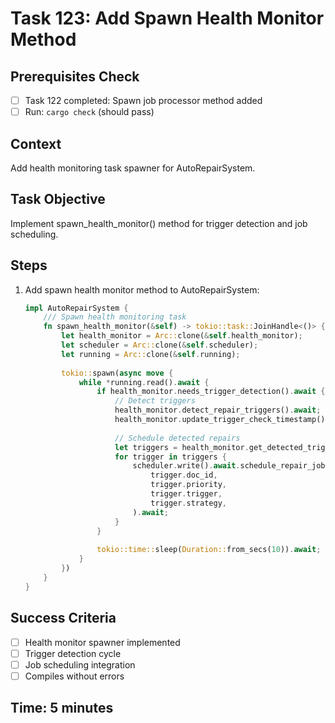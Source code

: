 # Task 123: Add Spawn Health Monitor Method

## Prerequisites Check
- [ ] Task 122 completed: Spawn job processor method added
- [ ] Run: `cargo check` (should pass)

## Context
Add health monitoring task spawner for AutoRepairSystem.

## Task Objective
Implement spawn_health_monitor() method for trigger detection and job scheduling.

## Steps
1. Add spawn health monitor method to AutoRepairSystem:
   ```rust
   impl AutoRepairSystem {
       /// Spawn health monitoring task
       fn spawn_health_monitor(&self) -> tokio::task::JoinHandle<()> {
           let health_monitor = Arc::clone(&self.health_monitor);
           let scheduler = Arc::clone(&self.scheduler);
           let running = Arc::clone(&self.running);
           
           tokio::spawn(async move {
               while *running.read().await {
                   if health_monitor.needs_trigger_detection().await {
                       // Detect triggers
                       health_monitor.detect_repair_triggers().await;
                       health_monitor.update_trigger_check_timestamp().await;
                       
                       // Schedule detected repairs
                       let triggers = health_monitor.get_detected_triggers().await;
                       for trigger in triggers {
                           scheduler.write().await.schedule_repair_job(
                               trigger.doc_id,
                               trigger.priority,
                               trigger.trigger,
                               trigger.strategy,
                           ).await;
                       }
                   }
                   
                   tokio::time::sleep(Duration::from_secs(10)).await;
               }
           })
       }
   }
   ```

## Success Criteria
- [ ] Health monitor spawner implemented
- [ ] Trigger detection cycle
- [ ] Job scheduling integration
- [ ] Compiles without errors

## Time: 5 minutes